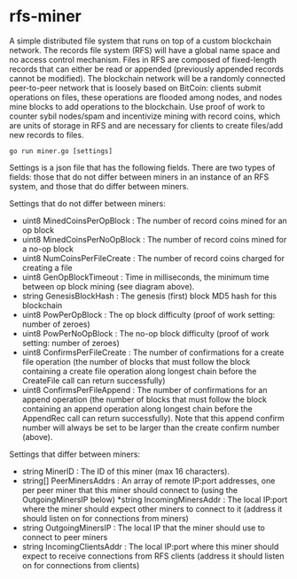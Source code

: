 # rfs-miner

A simple distributed file system that runs on top of a custom blockchain network. The records file system (RFS) will have a global name space and no access control mechanism. Files in RFS are composed of fixed-length records that can either be read or appended (previously appended records cannot be modified). The blockchain network will be a randomly connected peer-to-peer network that is loosely based on BitCoin: clients submit operations on files, these operations are flooded among nodes, and nodes mine blocks to add operations to the blockchain. Use proof of work to counter sybil nodes/spam and incentivize mining with record coins, which are units of storage in RFS and are necessary for clients to create files/add new records to files.

`go run miner.go [settings]`

Settings is a json file that has the following fields. There are two types of fields: those that do not differ between miners in an instance of an RFS system, and those that do differ between miners.

Settings that do not differ between miners:

* uint8 MinedCoinsPerOpBlock : The number of record coins mined for an op block
* uint8 MinedCoinsPerNoOpBlock : The number of record coins mined for a no-op block
* uint8 NumCoinsPerFileCreate : The number of record coins charged for creating a file
* uint8 GenOpBlockTimeout : Time in milliseconds, the minimum time between op block mining (see diagram above).
* string GenesisBlockHash : The genesis (first) block MD5 hash for this blockchain
* uint8 PowPerOpBlock : The op block difficulty (proof of work setting: number of zeroes)
* uint8 PowPerNoOpBlock : The no-op block difficulty (proof of work setting: number of zeroes)
* uint8 ConfirmsPerFileCreate : The number of confirmations for a create file operation (the number of blocks that must follow the block containing a create file operation along longest chain before the CreateFile call can return successfully)
* uint8 ConfirmsPerFileAppend : The number of confirmations for an append operation (the number of blocks that must follow the block containing an append operation along longest chain before the AppendRec call can return successfully). Note that this append confirm number will always be set to be larger than the create confirm number (above).

Settings that differ between miners:

* string MinerID : The ID of this miner (max 16 characters).
* string[] PeerMinersAddrs : An array of remote IP:port addresses, one per peer miner that this miner should connect to (using the OutgoingMinersIP below)
*string IncomingMinersAddr : The local IP:port where the miner should expect other miners to connect to it (address it should listen on for connections from miners)
* string OutgoingMinersIP : The local IP that the miner should use to connect to peer miners
* string IncomingClientsAddr : The local IP:port where this miner should expect to receive connections from RFS clients (address it should listen on for connections from clients)

